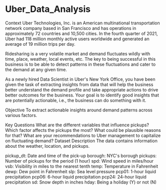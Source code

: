 # Uber_Data_Analysis

Context
Uber Technologies, Inc. is an American multinational transportation network company based in San Francisco and has operations in approximately 72 countries and 10,500 cities. In the fourth quarter of 2021, Uber had 118 million monthly active users worldwide and generated an average of 19 million trips per day.

Ridesharing is a very volatile market and demand fluctuates wildly with time, place, weather, local events, etc. The key to being successful in this business is to be able to detect patterns in these fluctuations and cater to the demand at any given time.

As a newly hired Data Scientist in Uber's New York Office, you have been given the task of extracting insights from data that will help the business better understand the demand profile and take appropriate actions to drive better outcomes for the business. Your goal is to identify good insights that are potentially actionable, i.e., the business can do something with it.

Objective
To extract actionable insights around demand patterns across various factors.

Key Questions
What are the different variables that influence pickups?
Which factor affects the pickups the most? What could be plausible reasons for that?
What are your recommendations to Uber management to capitalize on fluctuating demand?
Dataset Description
The data contains information about the weather, location, and pickups.

pickup_dt: Date and time of the pick-up
borough: NYC's borough
pickups: Number of pickups for the period (1 hour)
spd: Wind speed in miles/hour
vsb: Visibility in miles to the nearest tenth
temp: Temperature in Fahrenheit
dewp: Dew point in Fahrenheit
slp: Sea level pressure
pcp01: 1-hour liquid precipitation
pcp06: 6-hour liquid precipitation
pcp24: 24-hour liquid precipitation
sd: Snow depth in inches
hday: Being a holiday (Y) or not (N)

